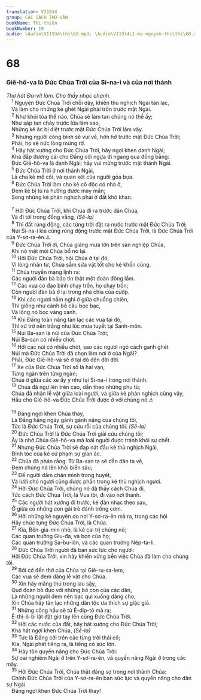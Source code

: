 ```yaml
---
translation: VI1934
group: CÁC SÁCH THƠ-VĂN
bookName: Thi-thiên 
bookNumber: 19
audio: \Audio\VI1934\thi\68.mp3; \Audio\VI1934\1-ms-nguyen-thi\thi\68.mp3
---
```


<div class="title"><h1>68</h1><h3>Giê-hô-va là Đức Chúa Trời của Si-na-i và của nơi thánh</h3><i>Thơ hát Đa-vít làm. Cho thầy nhạc chánh.</i></div>
<span class="verse thi_68_1"> <sup>1</sup> Nguyện Đức Chúa Trời chỗi dậy, khiến thù nghịch Ngài tản lạc, <br/> Và làm cho những kẻ ghét Ngài phải trốn trước mặt Ngài. <br/></span>
<span class="verse thi_68_2"> <sup>2</sup> Như khói tỏa thể nào, Chúa sẽ làm tan chúng nó thể ấy; <br/> Như sáp tan chảy trước lửa làm sao, <br/> Những kẻ ác bị diệt trước mặt Đức Chúa Trời làm vậy. <br/></span>
<span class="verse thi_68_3"> <sup>3</sup> Nhưng người công bình sẽ vui vẻ, hớn hở trước mặt Đức Chúa Trời; <br/> Phải, họ sẽ nức lòng mừng rỡ. <br/></span>
<span class="verse thi_68_4"> <sup>4</sup> Hãy hát xướng cho Đức Chúa Trời, hãy ngợi khen danh Ngài; <br/> Khá đắp đường cái cho Đấng cỡi ngựa đi ngang qua đồng bằng: <br/> Đức Giê-hô-va là danh Ngài; hãy vui mừng trước mặt thánh Ngài. <br/></span>
<span class="verse thi_68_5"> <sup>5</sup> Đức Chúa Trời ở nơi thánh Ngài, <br/> Là cha kẻ mồ côi, và quan xét của người góa bụa. <br/></span>
<span class="verse thi_68_6"> <sup>6</sup> Đức Chúa Trời làm cho kẻ cô độc có nhà ở, <br/> Đem kẻ bị tù ra hưởng được may mắn; <br/> Song những kẻ phản nghịch phải ở đất khô khan. <br/> <br/></span>
<span class="verse thi_68_7"> <sup>7</sup> Hỡi Đức Chúa Trời, khi Chúa đi ra trước dân Chúa, <br/> Và đi tới trong đồng vắng, <em>(Sê-la)</em><br/></span>
<span class="verse thi_68_8"> <sup>8</sup> Thì đất rúng động, các từng trời đặt ra nước trước mặt Đức Chúa Trời; <br/> Núi Si-na-i kìa cũng rúng động trước mặt Đức Chúa Trời, là Đức Chúa Trời của Y-sơ-ra-ên.<a data-toggle="tooltip" data-placement="bottom" title="Xu 19:18">⚓</a><br/></span>
<span class="verse thi_68_9"> <sup>9</sup> Đức Chúa Trời ơi, Chúa giáng mưa lớn trên sản nghiệp Chúa, <br/> Khi nó mệt mỏi Chúa bổ nó lại. <br/></span>
<span class="verse thi_68_10"> <sup>10</sup> Hỡi Đức Chúa Trời, hội Chúa ở tại đó; <br/> Vì lòng nhân từ, Chúa sắm sửa vật tốt cho kẻ khốn cùng. <br/></span>
<span class="verse thi_68_11"> <sup>11</sup> Chúa truyền mạng lịnh ra: <br/> Các người đàn bà báo tin thật một đoàn đông lắm. <br/></span>
<span class="verse thi_68_12"> <sup>12</sup> Các vua có đạo binh chạy trốn, họ chạy trốn; <br/> Còn người đàn bà ở lại trong nhà chia của cướp. <br/></span>
<span class="verse thi_68_13"> <sup>13</sup> Khi các ngươi nằm nghỉ ở giữa chuồng chiên, <br/> Thì giống như cánh bồ câu bọc bạc, <br/> Và lông nó bọc vàng xanh. <br/></span>
<span class="verse thi_68_14"> <sup>14</sup> Khi Đấng toàn năng tản lạc các vua tại đó, <br/> Thì xứ trở nên trắng như lúc mưa tuyết tại Sanh-môn. <br/></span>
<span class="verse thi_68_15"> <sup>15</sup> Núi Ba-san là núi của Đức Chúa Trời; <br/> Núi Ba-san có nhiều chót. <br/></span>
<span class="verse thi_68_16"> <sup>16</sup> Hỡi các núi có nhiều chót, sao các ngươi ngó cách ganh ghét <br/> Núi mà Đức Chúa Trời đã chọn làm nơi ở của Ngài? <br/> Phải, Đức Giê-hô-va sẽ ở tại đó đến đời đời. <br/></span>
<span class="verse thi_68_17"> <sup>17</sup> Xe của Đức Chúa Trời số là hai vạn, <br/> Từng ngàn trên từng ngàn; <br/> Chúa ở giữa các xe ấy y như tại Si-na-i trong nơi thánh. <br/></span>
<span class="verse thi_68_18"> <sup>18</sup> Chúa đã ngự lên trên cao, dẫn theo những phu tù; <br/> Chúa đã nhận lễ vật giữa loài người, và giữa kẻ phản nghịch cũng vậy, <br/> Hầu cho Giê-hô-va Đức Chúa Trời được ở với chúng nó.<a data-toggle="tooltip" data-placement="bottom" title="Eph 4:8">⚓</a><br/> <br/></span>
<span class="verse thi_68_19"> <sup>19</sup> Đáng ngợi khen Chúa thay, <br/> Là Đấng hằng ngày gánh gánh nặng của chúng tôi, <br/> Tức là Đức Chúa Trời, sự cứu rỗi của chúng tôi. <em>(Sê-la)</em><br/></span>
<span class="verse thi_68_20"> <sup>20</sup> Đức Chúa Trời là Đức Chúa Trời giải cứu chúng tôi; <br/> Ấy là nhờ Chúa Giê-hô-va mà loài người được tránh khỏi sự chết. <br/></span>
<span class="verse thi_68_21"> <sup>21</sup> Nhưng Đức Chúa Trời sẽ đạp nát đầu kẻ thù nghịch Ngài, <br/> Đỉnh tóc của kẻ cứ phạm sự gian ác. <br/></span>
<span class="verse thi_68_22"> <sup>22</sup> Chúa đã phán rằng: Từ Ba-san ta sẽ dẫn dân ta về, <br/> Đem chúng nó lên khỏi biển sâu; <br/></span>
<span class="verse thi_68_23"> <sup>23</sup> Để người dầm chân mình trong huyết, <br/> Và lưỡi chó ngươi cũng được phần trong kẻ thù nghịch ngươi. <br/></span>
<span class="verse thi_68_24"> <sup>24</sup> Hỡi Đức Chúa Trời, chúng nó đã thấy cách Chúa đi, <br/> Tức cách Đức Chúa Trời, là Vua tôi, đi vào nơi thánh. <br/></span>
<span class="verse thi_68_25"> <sup>25</sup> Các người hát xướng đi trước, kẻ đàn nhạc theo sau, <br/> Ở giữa có những con gái trẻ đánh trống cơm. <br/></span>
<span class="verse thi_68_26"> <sup>26</sup> Hỡi những kẻ nguyên do nơi Y-sơ-ra-ên mà ra, trong các hội <br/> Hãy chúc tụng Đức Chúa Trời, là Chúa. <br/></span>
<span class="verse thi_68_27"> <sup>27</sup> Kìa, Bên-gia-min nhỏ, là kẻ cai trị chúng nó; <br/> Các quan trưởng Giu-đa, và bọn của họ; <br/> Các quan trưởng Sa-bu-lôn, và các quan trưởng Nép-ta-li. <br/></span>
<span class="verse thi_68_28"> <sup>28</sup> Đức Chúa Trời ngươi đã ban sức lực cho ngươi: <br/> Hỡi Đức Chúa Trời, xin hãy khiến vững bền việc Chúa đã làm cho chúng tôi. <br/></span>
<span class="verse thi_68_29"> <sup>29</sup> Bởi cớ đền thờ của Chúa tại Giê-ru-sa-lem, <br/> Các vua sẽ đem dâng lễ vật cho Chúa. <br/></span>
<span class="verse thi_68_30"> <sup>30</sup> Xin hãy mắng thú trong lau sậy, <br/> Quở đoàn bò đực với những bò con của các dân, <br/> Là những người đem nén bạc quì xuống dâng cho, <br/> Xin Chúa hãy tản lạc những dân tộc ưa thích sự giặc giã. <br/></span>
<span class="verse thi_68_31"> <sup>31</sup> Những công hầu sẽ từ Ê-díp-tô mà ra; <br/> Ê-thi-ô-bi lật đật giơ tay lên cùng Đức Chúa Trời. <br/></span>
<span class="verse thi_68_32"> <sup>32</sup> Hỡi các nước của đất, hãy hát xướng cho Đức Chúa Trời; <br/> Khá hát ngợi khen Chúa, <em>(Sê-la)</em><br/></span>
<span class="verse thi_68_33"> <sup>33</sup> Tức là Đấng cỡi trên các từng trời thái cổ; <br/> Kìa, Ngài phát tiếng ra, là tiếng có sức lớn. <br/></span>
<span class="verse thi_68_34"> <sup>34</sup> Hãy tôn quyền năng cho Đức Chúa Trời: <br/> Sự oai nghiêm Ngài ở trên Y-sơ-ra-ên, và quyền năng Ngài ở trong các mây. <br/></span>
<span class="verse thi_68_35"> <sup>35</sup> Hỡi Đức Chúa Trời, Chúa thật đáng sợ trong nơi thánh Chúa: <br/> Chính Đức Chúa Trời của Y-sơ-ra-ên ban sức lực và quyền năng cho dân sự Ngài. <br/> Đáng ngợi khen Đức Chúa Trời thay! <br/></span>
